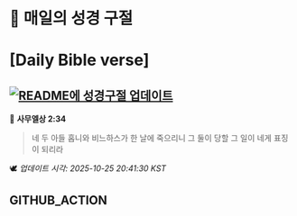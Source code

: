 # 🙏 매일의 성경 구절
# [Daily Bible verse]
## [![README에 성경구절 업데이트](https://github.com/DONGSUKA/first_test/actions/workflows/update-readme-bible.yml/badge.svg)](https://github.com/DONGSUKA/first_test/actions/workflows/update-readme-bible.yml)
<!-- START_BIBLE_VERSE -->
📖 **사무엘상 2:34**
> 네 두 아들 홉니와 비느하스가 한 날에 죽으리니 그 둘이 당할 그 일이 네게 표징이 되리라

🕊️ _업데이트 시각: 2025-10-25 20:41:30 KST_
  <!-- END_BIBLE_VERSE -->
## GITHUB_ACTION
